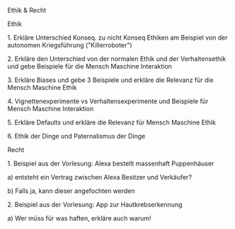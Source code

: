 Ethik & Recht

Ethik

1\. Erkläre Unterschied Konseq. zu nicht Konseq Ethiken am Beispiel von der autonomen Kriegsführung ("Killerroboter")

2\. Erkläre den Unterschied von der normalen Ethik und der Verhaltensethik und gebe Beispiele für die Mensch Maschine Interaktion

3\. Erkläre Biases und gebe 3 Beispiele und erkläre die Relevanz für die Mensch Maschine Ethik

4\. Vignettenexperimente vs Verhaltensexperimente und Beispiele für Mensch Maschine Interaktion

5\. Erkläre Defaults und erkläre die Relevanz für Mensch Maschine Ethik

6\. Ethik der Dinge und Paternalismus der Dinge

Recht

1\. Beispiel aus der Vorlesung: Alexa bestellt massenhaft Puppenhäuser

a) entsteht ein Vertrag zwischen Alexa Besitzer und Verkäufer?

b) Falls ja, kann dieser angefochten werden

2\. Beispiel aus der Vorlesung: App zur Hautkrebserkennung

a) Wer müss für was haften, erkläre auch warum!